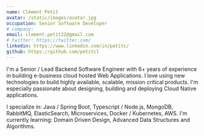 ```yaml
---
name: Clément Petit
avatar: /static/images/avatar.jpg
occupation: Senior Software Developer
# company:
email: clement.petit22@gmail.com
# twitter: https://twitter.com/
linkedin: https://www.linkedin.com/in/petitc/
github: https://github.com/petitcl
---
```


I'm a Senior / Lead Backend Software Engineer with 6+ years of experience in building e-business cloud hosted Web Applications. I love using new technologies to build highly available, scalable, mission critical products. I'm especially passionate about designing, building and deploying Cloud Native applications.

I specialize in: Java / Spring Boot, Typescript / Node.js, MongoDB, RabbitMQ, ElasticSearch, Microservices, Docker / Kubernetes, AWS. I'm currently learning: Domain Driven Design, Advanced Data Structures and Algorithms.
